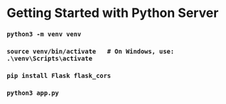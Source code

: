 # Getting Started with Python Server


### `python3 -m venv venv`

### `source venv/bin/activate   # On Windows, use: .\venv\Scripts\activate`

### `pip install Flask flask_cors`

### `python3 app.py`

